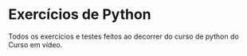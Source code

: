 # Exercícios de Python

 Todos os exercícios e testes feitos ao decorrer do curso de python do Curso em vídeo.
